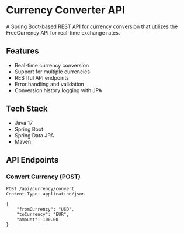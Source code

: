 # Currency Converter API

A Spring Boot-based REST API for currency conversion that utilizes the FreeCurrency API for real-time exchange rates.

## Features

- Real-time currency conversion
- Support for multiple currencies
- RESTful API endpoints
- Error handling and validation
- Conversion history logging with JPA

## Tech Stack

- Java 17
- Spring Boot
- Spring Data JPA
- Maven

## API Endpoints

### Convert Currency (POST)
```http
POST /api/currency/convert
Content-Type: application/json

{
    "fromCurrency": "USD",
    "toCurrency": "EUR",
    "amount": 100.00
}
